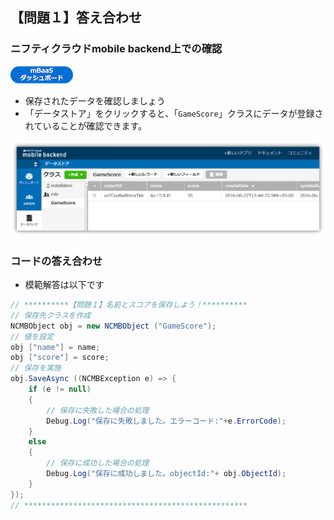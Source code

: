 ## 【問題１】答え合わせ

### ニフティクラウドmobile backend上での確認
![mBaaS](/readme-img/mBaaS.png)

* 保存されたデータを確認しましょう
 * 「データストア」をクリックすると、「`GameScore`」クラスにデータが登録されていることが確認できます。

![ans1-1](/readme-img/ans1-1.png)

### コードの答え合わせ

* 模範解答は以下です

```csharp
// **********【問題１】名前とスコアを保存しよう！**********
// 保存先クラスを作成
NCMBObject obj = new NCMBObject ("GameScore");
// 値を設定
obj ["name"] = name;
obj ["score"] = score;
// 保存を実施
obj.SaveAsync ((NCMBException e) => { 
    if (e != null)
    {
        // 保存に失敗した場合の処理
        Debug.Log("保存に失敗しました。エラーコード:"+e.ErrorCode);
    }
    else
    {
        // 保存に成功した場合の処理
        Debug.Log("保存に成功しました。objectId:"+ obj.ObjectId);
    }
});
// **************************************************
```
